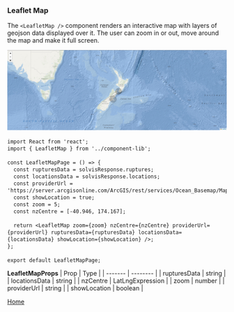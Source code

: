 ### Leaflet Map
The `<LeafletMap />` component renders an interactive map with layers of geojson data displayed over it. The user can zoom in or out, move around the map and make it full screen.

![Leaflet Map Demo](../images/LeafletMapDemo.png)

```
import React from 'react';
import { LeafletMap } from '../component-lib';

const LeafletMapPage = () => {
  const rupturesData = solvisResponse.ruptures;
  const locationsData = solvisResponse.locations;
  const providerUrl = 'https://server.arcgisonline.com/ArcGIS/rest/services/Ocean_Basemap/MapServer/tile/{z}/{y}/{x}';
  const showLocation = true;
  const zoom = 5;
  const nzCentre = [-40.946, 174.167];

  return <LeafletMap zoom={zoom} nzCentre={nzCentre} providerUrl={providerUrl} rupturesData={rupturesData} locationsData={locationsData} showLocation={showLocation} />;
};

export default LeafletMapPage;
```

**LeafletMapProps**
| Prop | Type |
| ------- | -------- |
| rupturesData | string |
| locationsData | string |
| nzCentre | LatLngExpression |
| zoom | number |
| providerUrl | string |
| showLocation | boolean |

[Home](../../README.md)